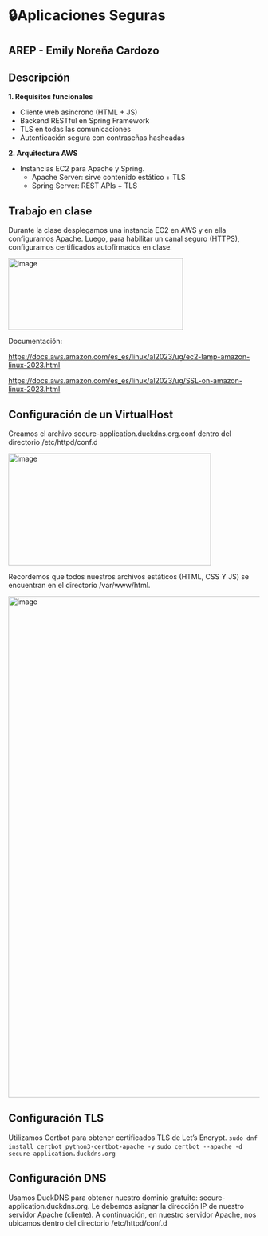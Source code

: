 # 🔒Aplicaciones Seguras

## AREP - Emily Noreña Cardozo

## Descripción

**1. Requisitos funcionales**
- Cliente web asíncrono (HTML + JS)
- Backend RESTful en Spring Framework
- TLS en todas las comunicaciones
- Autenticación segura con contraseñas hasheadas

**2. Arquitectura AWS**
- Instancias EC2 para Apache y Spring.
  - Apache Server: sirve contenido estático + TLS
  - Spring Server: REST APIs + TLS

## Trabajo en clase

Durante la clase desplegamos una instancia EC2 en AWS y en ella configuramos Apache. Luego, para habilitar un canal seguro (HTTPS), configuramos certificados autofirmados en clase.

<img width="350" height="143" alt="image" src="https://github.com/user-attachments/assets/2281188c-1c5e-4edf-97bf-ab4a9f234867" />

Documentación:

https://docs.aws.amazon.com/es_es/linux/al2023/ug/ec2-lamp-amazon-linux-2023.html

https://docs.aws.amazon.com/es_es/linux/al2023/ug/SSL-on-amazon-linux-2023.html

## Configuración de un VirtualHost
Creamos el archivo secure-application.duckdns.org.conf dentro del directorio /etc/httpd/conf.d

<img width="406" height="224" alt="image" src="https://github.com/user-attachments/assets/b6fbaeb2-60ff-47a9-a5c6-ae18155200df" />

Recordemos que todos nuestros archivos estáticos (HTML, CSS Y JS) se encuentran en el directorio /var/www/html.

<img width="1998" height="1002" alt="image" src="https://github.com/user-attachments/assets/934a653d-afcd-46fd-9642-458fecdb8146" />

## Configuración TLS
Utilizamos Certbot para obtener certificados TLS de Let’s Encrypt.
`sudo dnf install certbot python3-certbot-apache -y`
`sudo certbot --apache -d secure-application.duckdns.org`

## Configuración DNS
Usamos DuckDNS para obtener nuestro dominio gratuito: secure-application.duckdns.org. Le debemos asignar la dirección IP de nuestro servidor Apache (cliente).
A continuación, en nuestro servidor Apache, nos ubicamos dentro del directorio /etc/httpd/conf.d
